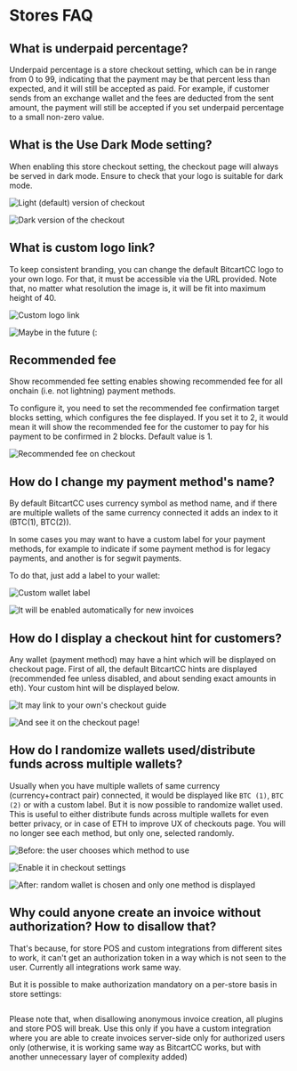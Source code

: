 # Stores FAQ

## What is underpaid percentage?

Underpaid percentage is a store checkout setting, which can be in range from 0 to 99, indicating that the payment may be that percent less than expected, and it will still be accepted as paid. For example, if customer sends from an exchange wallet and the fees are deducted from the sent amount, the payment will still be accepted if you set underpaid percentage to a small non-zero value.

## What is the Use Dark Mode setting?

When enabling this store checkout setting, the checkout page will always be served in dark mode. Ensure to check that your logo is suitable for dark mode.&#x20;

![Light (default) version of checkout](../../.gitbook/assets/checkout\_page.png)

![Dark version of the checkout](../../.gitbook/assets/checkout\_dark.png)

## What is custom logo link?

To keep consistent branding, you can change the default BitcartCC logo to your own logo. For that, it must be accessible via the URL provided. Note that, no matter what resolution the image is, it will be fit into maximum height of 40.

![Custom logo link](../../.gitbook/assets/custom\_logo.png)

![Maybe in the future (:](../../.gitbook/assets/custom\_logo\_checkout.png)

## Recommended fee

Show recommended fee setting enables showing recommended fee for all onchain (i.e. not lightning) payment methods.&#x20;

To configure it, you need to set the recommended fee confirmation target blocks setting, which configures the fee displayed. If you set it to 2, it would mean it will show the recommended fee for the customer to pay for his payment to be confirmed in 2 blocks. Default value is 1.

![Recommended fee on checkout](../../.gitbook/assets/recommended\_fee.png)

## How do I change my payment method's name?

By default BitcartCC uses currency symbol as method name, and if there are multiple wallets of the same currency connected it adds an index to it (BTC(1), BTC(2)).

In some cases you may want to have a custom label for your payment methods, for example to indicate if some payment method is for legacy payments, and another is for segwit payments.

To do that, just add a label to your wallet:

![Custom wallet label](../../.gitbook/assets/wallet\_label.png)

![It will be enabled automatically for new invoices](../../.gitbook/assets/custom\_label\_checkout.png)

## How do I display a checkout hint for customers?

Any wallet (payment method) may have a hint which will be displayed on checkout page. First of all, the default BitcartCC hints are displayed (recommended fee unless disabled, and about sending exact amounts in eth). Your custom hint will be displayed below.

![It may link to your own's checkout guide](../../.gitbook/assets/wallet\_hint.png)

![And see it on the checkout page!](../../.gitbook/assets/checkout\_hint.png)

## How do I randomize wallets used/distribute funds across multiple wallets?

Usually when you have multiple wallets of same currency (currency+contract pair) connected, it would be displayed like `BTC (1)`, `BTC (2)` or with a custom label. But it is now possible to randomize wallet used. This is useful to either distribute funds across multiple wallets for even better privacy, or in case of ETH to improve UX of checkouts page. You will no longer see each method, but only one, selected randomly.

![Before: the user chooses which method to use](../../.gitbook/assets/randomize\_wallet\_before.png)

![Enable it in checkout settings](../../.gitbook/assets/randomize\_wallet\_prompt.png)

![After: random wallet is chosen and only one method is displayed](../../.gitbook/assets/randomize\_wallet\_after.png)

## Why could anyone create an invoice without authorization? How to disallow that?

That's because, for store POS and custom integrations from different sites to work, it can't get an authorization token in a way which is not seen to the user. Currently all integrations work same way.

But it is possible to make authorization mandatory on a per-store basis in store settings:

<figure><img src="../../.gitbook/assets/mandatory_invoice_auth.png" alt=""><figcaption></figcaption></figure>

Please note that, when disallowing anonymous invoice creation, all plugins and store POS will break. Use this only if you have a custom integration where you are able to create invoices server-side only for authorized users only (otherwise, it is working same way as BitcartCC works, but with another unnecessary layer of complexity added)
